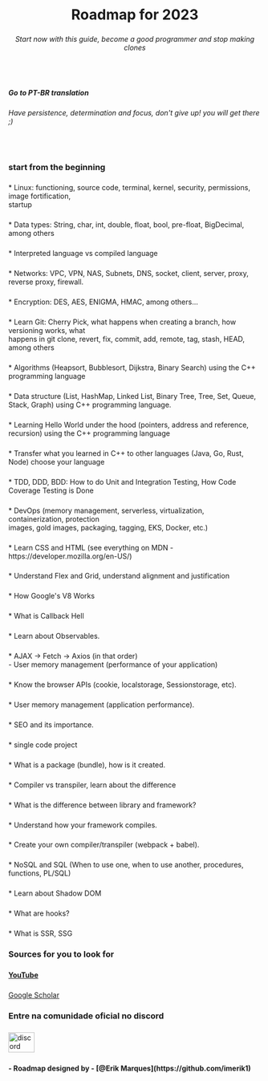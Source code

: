 <h1 align="center">Roadmap for 2023</h1>

###

<h6 align="center">Start now with this guide, become a good programmer and stop making clones</h6>

###

<br clear="both">

<p align="left"></p>

###

<h5 align="left">Go to PT-BR translation</h5>

###

<h6 align="left">Have persistence, determination and focus, don't give up! you will get there ;)</h6>

###

<br clear="both">

<p align="left"></p>

###

<h3 align="left">start from the beginning</h3>

###

<p align="left">* Linux: functioning, source code, terminal, kernel, security, permissions, image fortification,<br>startup</p>

###

<p align="left">* Data types: String, char, int, double, float, bool, pre-float, BigDecimal, among others</p>

###

<p align="left">* Interpreted language vs compiled language</p>

###

<p align="left">* Networks: VPC, VPN, NAS, Subnets, DNS, socket, client, server, proxy, reverse proxy, firewall.</p>

###

<p align="left">* Encryption: DES, AES, ENIGMA, HMAC, among others...</p>

###

<p align="left">* Learn Git: Cherry Pick, what happens when creating a branch, how versioning works, what<br>happens in git clone, revert, fix, commit, add, remote, tag, stash, HEAD, among others</p>

###

<p align="left">* Algorithms (Heapsort, Bubblesort, Dijkstra, Binary Search) using the C++ programming language</p>

###

<p align="left">* Data structure (List, HashMap, Linked List, Binary Tree, Tree, Set, Queue, Stack, Graph) using C++ programming language.</p>

###

<p align="left">* Learning Hello World under the hood (pointers, address and reference, recursion) using the C++ programming language</p>

###

<p align="left">* Transfer what you learned in C++ to other languages ​​(Java, Go, Rust, Node) choose your language</p>

###

<p align="left">* TDD, DDD, BDD: How to do Unit and Integration Testing, How Code Coverage Testing is Done</p>

###

<p align="left">* DevOps (memory management, serverless, virtualization, containerization, protection<br>images, gold images, packaging, tagging, EKS, Docker, etc.)</p>

###

<p align="left">* Learn CSS and HTML (see everything on MDN - https://developer.mozilla.org/en-US/)</p>

###

<p align="left">* Understand Flex and Grid, understand alignment and justification</p>

###

<p align="left">* How Google's V8 Works</p>

###

<p align="left">* What is Callback Hell</p>

###

<p align="left">* Learn about Observables.</p>

###

<p align="left">* AJAX -> Fetch -> Axios (in that order)<br>- User memory management (performance of your application)</p>

###

<p align="left">* Know the browser APIs (cookie, localstorage, Sessionstorage, etc).</p>

###

<p align="left">* User memory management (application performance).</p>

###

<p align="left">* SEO and its importance.</p>

###

<p align="left">* single code project</p>

###

<p align="left">* What is a package (bundle), how is it created.</p>

###

<p align="left">* Compiler vs transpiler, learn about the difference</p>

###

<p align="left">* What is the difference between library and framework?</p>

###

<p align="left">* Understand how your framework compiles.</p>

###

<p align="left">* Create your own compiler/transpiler (webpack + babel).</p>

###

<p align="left">* NoSQL and SQL (When to use one, when to use another, procedures, functions, PL/SQL)</p>

###

<p align="left">* Learn about Shadow DOM</p>

###

<p align="left">* What are hooks?</p>

###

<p align="left">* What is SSR, SSG</p>

###

<p align="left"></p>

###

<div align="left">
</div>

###

<h3 align="left">Sources for you to look for</h3>

###

<h4 align="left"><a href="https://youtube.com">YouTube</a></h4>

###

<p align="left"><a href="https://scholar.google.com.br/ ">Google Scholar</a></p>

###

<p align="left"></p>

###

<h3 align="left">Entre na comunidade oficial no discord</h3>

###

<div align="left">
  <a href="https://discord.gg/ZxeXEKCEqz" target="_blank">
    <img src="https://raw.githubusercontent.com/maurodesouza/profile-readme-generator/master/src/assets/icons/social/discord/default.svg" width="52" height="40" alt="discord logo"  />
  </a>
</div>

###

<h4 align="left">- Roadmap designed by 
- [@Erik Marques](https://github.com/imerik1)</h4>

###
